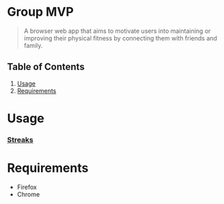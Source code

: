# Group MVP

> A browser web app that aims to motivate users into maintaining or improving their physical fitness by connecting them with friends and family.

## Table of Contents

1. [Usage](#Usage)
2. [Requirements](#requirements)

# Usage

### [Streaks](https://hrla35-mvp.web.app/)

# Requirements

 - Firefox
 - Chrome
